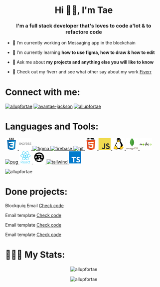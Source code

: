 <h1 align="center">Hi 🤙🏾, I'm Tae</h1>
<h3 align="center">I'm a full stack developer that's loves to code a'lot & to refactore code</h3>

- 🔭 I’m currently working on Messaging app in the blockchain

- 🌱 I’m currently learning **how to use figma, how to draw & how to edit**

- 💬 Ask me about **my projects and anything else you will like to know**

- 📝 Check out my fiverr and see what other say about my work
<a href='https://www.fiverr.com/users/taetech/gigs'>Fiverr</a>

<h1 align="left">Connect with me:</h1>
<p align="left">
<a href="https://twitter.com/allupfortae" target="blank"><img align="center" src="https://raw.githubusercontent.com/rahuldkjain/github-profile-readme-generator/master/src/images/icons/Social/twitter.svg" alt="allupfortae" height="30" width="40" /></a>
<a href="https://linkedin.com/in/avantae-jackson" target="blank"><img align="center" src="https://raw.githubusercontent.com/rahuldkjain/github-profile-readme-generator/master/src/images/icons/Social/linked-in-alt.svg" alt="avantae-jackson" height="30" width="40" /></a>
<a href="https://www.leetcode.com/allupfortae" target="blank"><img align="center" src="https://raw.githubusercontent.com/rahuldkjain/github-profile-readme-generator/master/src/images/icons/Social/leet-code.svg" alt="allupfortae" height="30" width="40" /></a>
</p>

<h1 align="left">Languages and Tools:</h1>
<p align="left"> <a href="https://www.w3schools.com/css/" target="_blank" rel="noreferrer"> <img src="https://raw.githubusercontent.com/devicons/devicon/master/icons/css3/css3-original-wordmark.svg" alt="css3" width="40" height="40"/> </a> <a href="https://expressjs.com" target="_blank" rel="noreferrer"> <img src="https://raw.githubusercontent.com/devicons/devicon/master/icons/express/express-original-wordmark.svg" alt="express" width="40" height="40"/> </a> <a href="https://www.figma.com/" target="_blank" rel="noreferrer"> <img src="https://www.vectorlogo.zone/logos/figma/figma-icon.svg" alt="figma" width="40" height="40"/> </a> <a href="https://firebase.google.com/" target="_blank" rel="noreferrer"> <img src="https://www.vectorlogo.zone/logos/firebase/firebase-icon.svg" alt="firebase" width="40" height="40"/> </a> <a href="https://git-scm.com/" target="_blank" rel="noreferrer"> <img src="https://www.vectorlogo.zone/logos/git-scm/git-scm-icon.svg" alt="git" width="40" height="40"/> </a> <a href="https://www.w3.org/html/" target="_blank" rel="noreferrer"> <img src="https://raw.githubusercontent.com/devicons/devicon/master/icons/html5/html5-original-wordmark.svg" alt="html5" width="40" height="40"/> </a> <a href="https://developer.mozilla.org/en-US/docs/Web/JavaScript" target="_blank" rel="noreferrer"> <img src="https://raw.githubusercontent.com/devicons/devicon/master/icons/javascript/javascript-original.svg" alt="javascript" width="40" height="40"/> </a> <a href="https://www.linux.org/" target="_blank" rel="noreferrer"> <img src="https://raw.githubusercontent.com/devicons/devicon/master/icons/linux/linux-original.svg" alt="linux" width="40" height="40"/> </a> <a href="https://www.mongodb.com/" target="_blank" rel="noreferrer"> <img src="https://raw.githubusercontent.com/devicons/devicon/master/icons/mongodb/mongodb-original-wordmark.svg" alt="mongodb" width="40" height="40"/> </a> <a href="https://nodejs.org" target="_blank" rel="noreferrer"> <img src="https://raw.githubusercontent.com/devicons/devicon/master/icons/nodejs/nodejs-original-wordmark.svg" alt="nodejs" width="40" height="40"/> </a> <a href="https://pugjs.org" target="_blank" rel="noreferrer"> <img src="https://cdn.worldvectorlogo.com/logos/pug.svg" alt="pug" width="40" height="40"/> </a> <a href="https://reactjs.org/" target="_blank" rel="noreferrer"> <img src="https://raw.githubusercontent.com/devicons/devicon/master/icons/react/react-original-wordmark.svg" alt="react" width="40" height="40"/> </a> <a href="https://www.rust-lang.org" target="_blank" rel="noreferrer"> <img src="https://raw.githubusercontent.com/devicons/devicon/master/icons/rust/rust-plain.svg" alt="rust" width="40" height="40"/> </a> <a href="https://tailwindcss.com/" target="_blank" rel="noreferrer"> <img src="https://www.vectorlogo.zone/logos/tailwindcss/tailwindcss-icon.svg" alt="tailwind" width="40" height="40"/> </a> <a href="https://www.typescriptlang.org/" target="_blank" rel="noreferrer"> <img src="https://raw.githubusercontent.com/devicons/devicon/master/icons/typescript/typescript-original.svg" alt="typescript" width="40" height="40"/> </a> </p>
<p><img align="" src="https://github-readme-stats.vercel.app/api/top-langs?username=allupfortae&show_icons=true&locale=en&layout=compact&theme=dark" alt="allupfortae" /></p>

<h1>Done projects:</h1>
<div>
<div align='left'>
<p>Blockquiq Email <a href='https://github.com/allupfortae/Blockquiq-Email'>Check code </a></p>
<p>Email template  <a href=''>Check code </a></p>
<p>Email template  <a href=''>Check code </a></p>
<p>Email template  <a href=''>Check code </a></p>
</div>
</div>


<!-- <h3>My top 3 projects:</h3>
<p>Currently none at the moment<p> -->
<h1>🧑🏾‍💻 My Stats:</h1>
<div align="center">

<p><img align="center" src="https://github-readme-stats.vercel.app/api?username=allupfortae&show_icons=true&locale=en&theme=dark" alt="allupfortae" /></p>

<p><img align="center" src="https://github-readme-streak-stats.herokuapp.com/?user=allupfortae&theme=dark" alt="allupfortae" /></p>
 </div>
